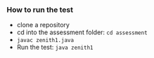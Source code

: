 ### How to run the test
- clone a repository
- cd into the assessment folder: ```cd assessment```
- ```javac zenith1.java```
- Run the test:  ```java zenith1```
